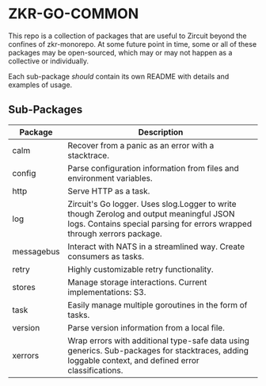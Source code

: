 # ZKR-GO-COMMON

This repo is a collection of packages that are useful to Zircuit beyond the confines of zkr-monorepo. At some future point in time, some or all of these packages may be open-sourced, which may or may not happen as a collective or individually.

Each sub-package _should_ contain its own README with details and examples of usage.

## Sub-Packages

| Package    | Description |
| -----------|-------------|
| calm       | Recover from a panic as an error with a stacktrace. |
| config     | Parse configuration information from files and environment variables. |
| http       | Serve HTTP as a task. |
| log        | Zircuit's Go logger. Uses slog.Logger to write though Zerolog and output meaningful JSON logs. Contains special parsing for errors wrapped through xerrors package. |
| messagebus | Interact with NATS in a streamlined way. Create consumers as tasks. |
| retry      | Highly customizable retry functionality. |
| stores     | Manage storage interactions. Current implementations: S3. |
| task       | Easily manage multiple goroutines in the form of tasks. |
| version    | Parse version information from a local file. |
| xerrors    | Wrap errors with additional type-safe data using generics. Sub-packages for stacktraces, adding loggable context, and defined error classifications. |

